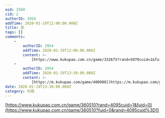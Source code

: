 ```yaml
---
aid: 2569
cid: 2
authorID: 2954
addTime: 2020-01-19T12:00:00.000Z
title: 民
tags: []
comments:
    -
        authorID: 2954
        addTime: 2020-01-19T12:00:00.000Z
        content: >-
            [https://www.kukupao.com.cn/game/332675?rand=5070cuid=1&fuid=0](https://www.kukupao.com.cn/game/332675?fuid=0&rand=5070cuid%3D1)
    -
        authorID: 2954
        addTime: 2020-01-19T13:30:00.000Z
        content: >-
            [https://m.kukupao.com/game/400988](https://m.kukupao.com/game/400988)
date: 2020-01-19T13:30:00.000Z
category: 时政
---
```


[https://www.kukupao.com.cn/game/360510?rand=4095cuid=1&fuid=0](https://www.kukupao.com.cn/game/360510?fuid=0&rand=4095cuid%3D1)
